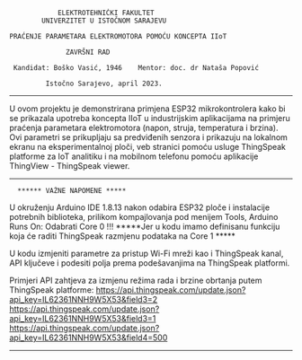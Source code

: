 	    		ЕLЕKТRОТЕHNIČKI FАKULТЕТ
		    UNIVЕRZIТЕТ U ISТОČNОM SАRАЈЕVU

	PRAĆENJE PARAMETARA ELEKTROMOTORA POMOĆU KONCEPTA IIoT
						
			      ZAVRŠNI RAD

     Kandidat: Boško Vasić, 1946	Меntоr: doc. dr Nataša Popović

		     Istоčnо Sаrајеvо, april 2023.

*****************************************************************************************************************************************************************************************
U ovom projektu je demonstrirana primjena ESP32  mikrokontrolera kako bi se prikazala upotreba koncepta IIoT u industrijskim aplikacijama na primjeru praćenja parametara elektromotora 
(napon, struja, temperatura i brzina). Ovi parametri se prikupljaju sa predviđenih senzora i prikazuju na lokalnom ekranu na eksperimentalnoj ploči, veb stranici pomoću usluge 
ThingSpeak  platforme za IoT analitiku i na mobilnom telefonu pomoću aplikacije ThingView - ThingSpeak viewer. 

*****************************************************************************************************************************************************************************************
      ****** VAŽNE NAPOMENE *****

U okruženju Arduino IDE 1.8.13 nakon odabira ESP32 ploče i instalacije potrebnih biblioteka, prilikom kompajlovanja pod menijem Tools, Arduino Runs On: Odabrati Core 0 !!! 
*****Jer u kodu imamo definisanu funkciju koja će raditi ThingSpeak razmjenu podataka na Core 1 *****

U kodu izmjeniti parametre za pristup Wi-Fi mreži kao i ThingSpeak kanal, API ključeve i podesiti polja prema podešavanjima na ThingSpeak platformi.

Primjeri API zahtjeva za izmjenu režima rada i brzine obrtanja putem ThingSpeak platforme:
https://api.thingspeak.com/update.json?api_key=IL62361NNH9W5X53&field3=2
https://api.thingspeak.com/update.json?api_key=IL62361NNH9W5X53&field3=1
https://api.thingspeak.com/update.json?api_key=IL62361NNH9W5X53&field4=500

*****************************************************************************************************************************************************************************************




